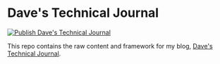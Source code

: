 # Dave's Technical Journal

[![Publish Dave's Technical Journal](https://github.com/thedavecarroll/thedavecarroll.com/actions/workflows/publish-jekyll-site-to-github-pages.yml/badge.svg?branch=main)](https://github.com/thedavecarroll/thedavecarroll.com/actions/workflows/publish-jekyll-site-to-github-pages.yml)

This repo contains the raw content and framework for my blog, [Dave's Technical Journal](https://thedavecarroll.com).
